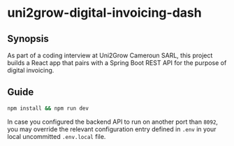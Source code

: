 # uni2grow-digital-invoicing-dash

## Synopsis

As part of a coding interview at Uni2Grow Cameroun SARL, this project builds a React app that pairs
with a Spring Boot REST API for the purpose of digital invoicing.

## Guide

```sh
npm install && npm run dev
```

In case you configured the backend API to run on another port than `8092`, you may override the relevant
configuration entry defined in `.env` in your local uncommitted `.env.local` file.

